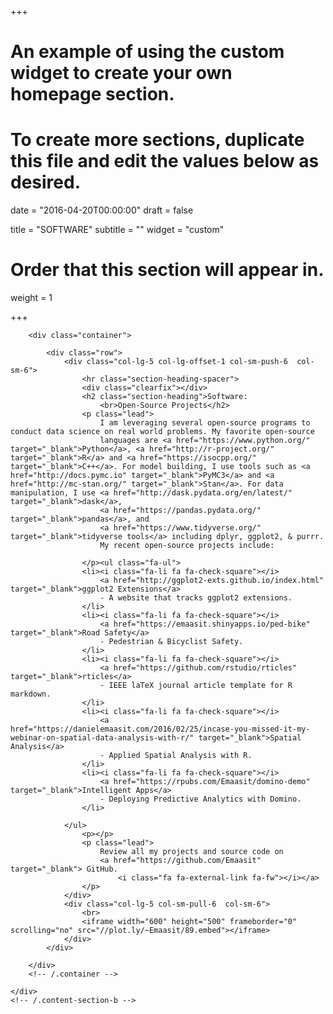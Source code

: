 +++
# An example of using the custom widget to create your own homepage section.
# To create more sections, duplicate this file and edit the values below as desired.

date = "2016-04-20T00:00:00"
draft = false

title = "SOFTWARE"
subtitle = ""
widget = "custom"

# Order that this section will appear in.
weight = 1

+++

<section id="code">
    <div class="content-section-a">

        <div class="container">

            <div class="row">
                <div class="col-lg-5 col-lg-offset-1 col-sm-push-6  col-sm-6">
                    <hr class="section-heading-spacer">
                    <div class="clearfix"></div>
                    <h2 class="section-heading">Software:
                        <br>Open-Source Projects</h2>
                    <p class="lead">
                        I am leveraging several open-source programs to conduct data science on real world problems. My favorite open-source
                        languages are <a href="https://www.python.org/" target="_blank">Python</a>, <a href="http://r-project.org/" target="_blank">R</a> and <a href="https://isocpp.org/" target="_blank">C++</a>. For model building, I use tools such as <a href="http://docs.pymc.io" target="_blank">PyMC3</a> and <a href="http://mc-stan.org/" target="_blank">Stan</a>. For data manipulation, I use <a href="http://dask.pydata.org/en/latest/" target="_blank">dask</a>, 
                        <a href="https://pandas.pydata.org/" target="_blank">pandas</a>, and 
                        <a href="https://www.tidyverse.org/" target="_blank">tidyverse tools</a> including dplyr, ggplot2, & purrr.
                        My recent open-source projects include:

                    </p><ul class="fa-ul">
                    <li><i class="fa-li fa fa-check-square"></i>
                        <a href="http://ggplot2-exts.github.io/index.html" target="_blank">ggplot2 Extensions</a>
                        - A website that tracks ggplot2 extensions.
                    </li>
                    <li><i class="fa-li fa fa-check-square"></i>
                        <a href="https://emaasit.shinyapps.io/ped-bike" target="_blank">Road Safety</a>
                        - Pedestrian & Bicyclist Safety.
                    </li>
                    <li><i class="fa-li fa fa-check-square"></i>
                        <a href="https://github.com/rstudio/rticles" target="_blank">rticles</a>
                        - IEEE laTeX journal article template for R markdown.
                    </li>
                    <li><i class="fa-li fa fa-check-square"></i>
                        <a href="https://danielemaasit.com/2016/02/25/incase-you-missed-it-my-webinar-on-spatial-data-analysis-with-r/" target="_blank">Spatial Analysis</a>
                        - Applied Spatial Analysis with R.
                    </li>
                    <li><i class="fa-li fa fa-check-square"></i>
                        <a href="https://rpubs.com/Emaasit/domino-demo" target="_blank">Intelligent Apps</a>
                        - Deploying Predictive Analytics with Domino.
                    </li>

                </ul>
                    <p></p>
                    <p class="lead">
                        Review all my projects and source code on
                        <a href="https://github.com/Emaasit" target="_blank"> GitHub.
                            <i class="fa fa-external-link fa-fw"></i></a>
                    </p>
                </div>
                <div class="col-lg-5 col-sm-pull-6  col-sm-6">
                    <br>
                    <iframe width="600" height="500" frameborder="0" scrolling="no" src="//plot.ly/~Emaasit/89.embed"></iframe>
                </div>
            </div>

        </div>
        <!-- /.container -->

    </div>
    <!-- /.content-section-b -->
</section>
